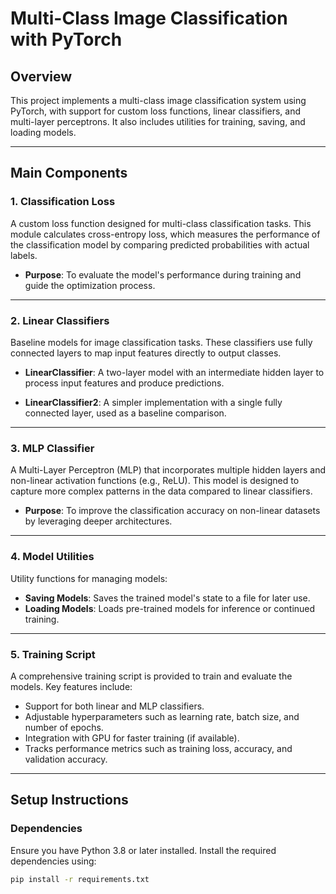 # Multi-Class Image Classification with PyTorch

## **Overview**
This project implements a multi-class image classification system using PyTorch, with support for custom loss functions, linear classifiers, and multi-layer perceptrons. It also includes utilities for training, saving, and loading models.

---

## **Main Components**

### **1. Classification Loss**
A custom loss function designed for multi-class classification tasks. This module calculates cross-entropy loss, which measures the performance of the classification model by comparing predicted probabilities with actual labels.

- **Purpose**: 
  To evaluate the model's performance during training and guide the optimization process.

---

### **2. Linear Classifiers**
Baseline models for image classification tasks. These classifiers use fully connected layers to map input features directly to output classes.

- **LinearClassifier**: 
  A two-layer model with an intermediate hidden layer to process input features and produce predictions.

- **LinearClassifier2**: 
  A simpler implementation with a single fully connected layer, used as a baseline comparison.

---

### **3. MLP Classifier**
A Multi-Layer Perceptron (MLP) that incorporates multiple hidden layers and non-linear activation functions (e.g., ReLU). This model is designed to capture more complex patterns in the data compared to linear classifiers.

- **Purpose**:
  To improve the classification accuracy on non-linear datasets by leveraging deeper architectures.

---

### **4. Model Utilities**
Utility functions for managing models:
- **Saving Models**: 
  Saves the trained model's state to a file for later use.
- **Loading Models**: 
  Loads pre-trained models for inference or continued training.

---

### **5. Training Script**
A comprehensive training script is provided to train and evaluate the models. Key features include:
- Support for both linear and MLP classifiers.
- Adjustable hyperparameters such as learning rate, batch size, and number of epochs.
- Integration with GPU for faster training (if available).
- Tracks performance metrics such as training loss, accuracy, and validation accuracy.

---

## **Setup Instructions**

### **Dependencies**
Ensure you have Python 3.8 or later installed. Install the required dependencies using:
```bash
pip install -r requirements.txt
